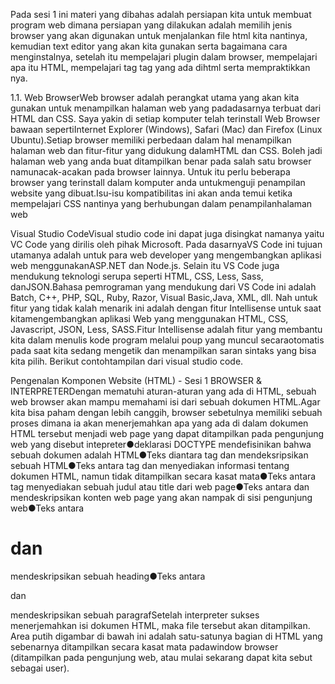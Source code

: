 Pada sesi 1 ini materi yang dibahas adalah persiapan kita untuk membuat program web
dimana persiapan yang dilakukan adalah memilih jenis browser yang akan digunakan
untuk menjalankan file html kita nantinya, kemudian text editor yang akan kita gunakan
serta bagaimana cara menginstalnya, setelah itu mempelajari plugin dalam browser,
mempelajari apa itu HTML, mempelajari tag tag yang ada dihtml serta mempraktikkan nya.

1.1. Web BrowserWeb browser adalah perangkat utama yang akan kita gunakan untuk menampilkan halaman web yang padadasarnya terbuat dari HTML dan CSS. Saya yakin di setiap komputer telah terinstall Web Browser bawaan sepertiInternet Explorer (Windows), Safari (Mac) dan Firefox (Linux Ubuntu).Setiap browser memiliki perbedaan dalam hal menampilkan halaman web dan fitur-fitur yang didukung dalamHTML dan CSS. Boleh jadi halaman web yang anda buat ditampilkan benar pada salah satu browser namunacak-acakan pada browser lainnya. Untuk itu perlu beberapa browser yang terinstall dalam komputer anda untukmenguji penampilan website yang dibuat.Isu-isu kompatibilitas ini akan anda temui ketika mempelajari CSS nantinya yang berhubungan dalam penampilanhalaman web

Visual Studio CodeVisual studio code ini dapat juga disingkat namanya yaitu VC Code yang dirilis oleh pihak Microsoft. Pada dasarnyaVS Code ini tujuan utamanya adalah untuk para web developer yang mengembangkan aplikasi web menggunakanASP.NET dan Node.js. Selain itu VS Code juga mendukung teknologi serupa seperti HTML, CSS, Less, Sass, danJSON.Bahasa pemrograman yang mendukung dari VS Code ini adalah Batch, C++, PHP, SQL, Ruby, Razor, Visual Basic,Java, XML, dll. Nah untuk fitur yang tidak kalah menarik ini adalah dengan fitur Intellisense untuk saat kitamengembangkan aplikasi Web yang menggunakan HTML, CSS, Javascript, JSON, Less, SASS.Fitur Intellisense adalah fitur yang membantu kita dalam menulis kode program melalui poup yang muncul secaraotomatis pada saat kita sedang mengetik dan menampilkan saran sintaks yang bisa kita pilih. Berikut contohtampilan dari visual studio code.

Pengenalan Komponen Website (HTML) - Sesi 1 BROWSER & INTERPRETERDengan mematuhi aturan-aturan yang ada di HTML, sebuah web browser akan mampu memahami isi dari sebuah dokumen HTML.Agar kita bisa paham dengan lebih canggih, browser sebetulnya memiliki sebuah proses dimana ia akan menerjemahkan apa yang ada di dalam dokumen HTML tersebut menjadi web page yang dapat ditampilkan pada pengunjung web yang disebut intepreter●deklarasi DOCTYPE mendefisinikan bahwa sebuah dokumen adalah HTML●Teks diantara tag <html> dan </html> mendeksripsikan sebuah HTML●Teks antara tag <head> dan </head> menyediakan informasi tentang dokumen HTML, namun tidak ditampilkan secara kasat mata●Teks antara tag <title> dan </title> menyediakan sebuah judul atau title dari web page●Teks antara <body> dan </body> mendeskripsikan konten web page yang akan nampak di sisi pengunjung web●Teks antara <h1> dan </h1> mendeskripsikan sebuah heading●Teks antara <p> dan </p> mendeskripsikan sebuah paragrafSetelah interpreter sukses menerjemahkan isi dokumen HTML, maka file tersebut akan ditampilkan. Area putih digambar di bawah ini adalah satu-satunya bagian di HTML yang sebenarnya ditampilkan secara kasat mata padawindow browser (ditampilkan pada pengunjung web, atau mulai sekarang dapat kita sebut sebagai user).
